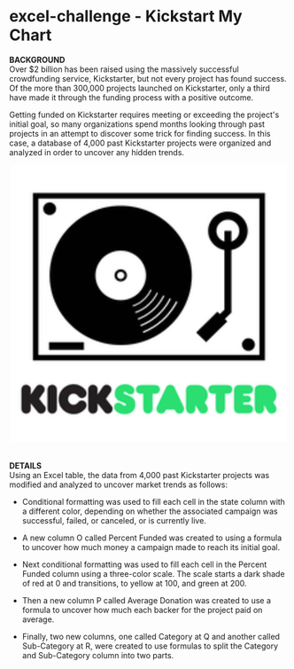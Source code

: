 # excel-challenge - Kickstart My Chart

<b>BACKGROUND</b><br>
Over $2 billion has been raised using the massively successful crowdfunding service, Kickstarter, but not every project has found success. Of the more than 300,000 projects launched on Kickstarter, only a third have made it through the funding process with a positive outcome.

Getting funded on Kickstarter requires meeting or exceeding the project's initial goal, so many organizations spend months looking through past projects in an attempt to discover some trick for finding success. In this case, a database of 4,000 past Kickstarter projects were organized and analyzed in order to uncover any hidden trends.

<div align="center"><img src="static/images/kickstarter_record_player.png" width="500" height="500"/></div>
<br>

<b>DETAILS</b><br>
Using an Excel table, the data from 4,000 past Kickstarter projects was modified and analyzed to uncover market trends as follows:

  - Conditional formatting was used to fill each cell in the state column with a different color, depending on whether the associated campaign was successful, failed, or canceled, or is currently live.

  - A new column O called Percent Funded was created to using a formula to uncover how much money a campaign made to reach its initial goal.

  - Next conditional formatting was used to fill each cell in the Percent Funded column using a three-color scale. The scale starts a dark shade of red at 0 and transitions, to yellow at 100, and green at 200.

  - Then a new column P called Average Donation was created to use a formula to uncover how much each backer for the project paid on average.

  - Finally, two new columns, one called Category at Q and another called Sub-Category at R, were created to use formulas to split the Category and Sub-Category column into two parts.
